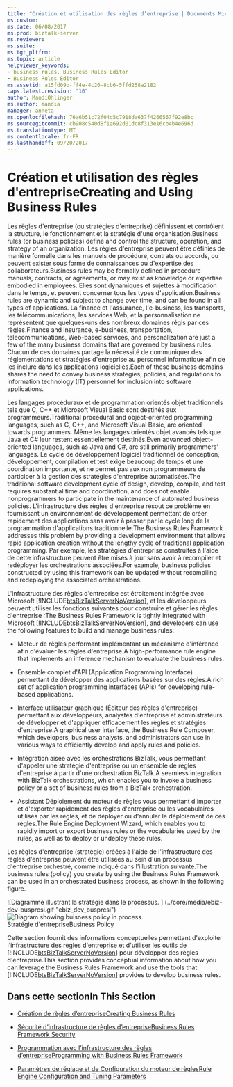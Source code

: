 ```yaml
---
title: "Création et utilisation des règles d’entreprise | Documents Microsoft"
ms.custom: 
ms.date: 06/08/2017
ms.prod: biztalk-server
ms.reviewer: 
ms.suite: 
ms.tgt_pltfrm: 
ms.topic: article
helpviewer_keywords:
- business rules, Business Rules Editor
- Business Rules Editor
ms.assetid: a15fd09b-ff4e-4c26-8cb6-5ffd258a2182
caps.latest.revision: "10"
author: MandiOhlinger
ms.author: mandia
manager: anneta
ms.openlocfilehash: 76a6b51c72f04d5c7918da637f4266567f92e8bc
ms.sourcegitcommit: cb908c540d8f1a692d01dc8f313e16cb4b4e696d
ms.translationtype: MT
ms.contentlocale: fr-FR
ms.lasthandoff: 09/20/2017
---
```

# <a name="creating-and-using-business-rules"></a><span data-ttu-id="a3bb2-102">Création et utilisation des règles d'entreprise</span><span class="sxs-lookup"><span data-stu-id="a3bb2-102">Creating and Using Business Rules</span></span>
<span data-ttu-id="a3bb2-103">Les règles d'entreprise (ou stratégies d'entreprise) définissent et contrôlent la structure, le fonctionnement et la stratégie d'une organisation.</span><span class="sxs-lookup"><span data-stu-id="a3bb2-103">Business rules (or business policies) define and control the structure, operation, and strategy of an organization.</span></span> <span data-ttu-id="a3bb2-104">Les règles d'entreprise peuvent être définies de manière formelle dans les manuels de procédure, contrats ou accords, ou peuvent exister sous forme de connaissances ou d'expertise des collaborateurs.</span><span class="sxs-lookup"><span data-stu-id="a3bb2-104">Business rules may be formally defined in procedure manuals, contracts, or agreements, or may exist as knowledge or expertise embodied in employees.</span></span> <span data-ttu-id="a3bb2-105">Elles sont dynamiques et sujettes à modification dans le temps, et peuvent concerner tous les types d'application.</span><span class="sxs-lookup"><span data-stu-id="a3bb2-105">Business rules are dynamic and subject to change over time, and can be found in all types of applications.</span></span> <span data-ttu-id="a3bb2-106">La finance et l'assurance, l'e-business, les transports, les télécommunications, les services Web, et la personnalisation ne représentent que quelques-uns des nombreux domaines régis par ces règles.</span><span class="sxs-lookup"><span data-stu-id="a3bb2-106">Finance and insurance, e-business, transportation, telecommunications, Web-based services, and personalization are just a few of the many business domains that are governed by business rules.</span></span> <span data-ttu-id="a3bb2-107">Chacun de ces domaines partage la nécessité de communiquer des réglementations et stratégies d'entreprise au personnel informatique afin de les inclure dans les applications logicielles.</span><span class="sxs-lookup"><span data-stu-id="a3bb2-107">Each of these business domains shares the need to convey business strategies, policies, and regulations to information technology (IT) personnel for inclusion into software applications.</span></span>  
  
 <span data-ttu-id="a3bb2-108">Les langages procéduraux et de programmation orientés objet traditionnels tels que C, C++ et Microsoft Visual Basic sont destinés aux programmeurs.</span><span class="sxs-lookup"><span data-stu-id="a3bb2-108">Traditional procedural and object-oriented programming languages, such as C, C++, and Microsoft Visual Basic, are oriented towards programmers.</span></span> <span data-ttu-id="a3bb2-109">Même les langages orientés objet avancés tels que Java et C# leur restent essentiellement destinés.</span><span class="sxs-lookup"><span data-stu-id="a3bb2-109">Even advanced object-oriented languages, such as Java and C#, are still primarily programmers' languages.</span></span> <span data-ttu-id="a3bb2-110">Le cycle de développement logiciel traditionnel de conception, développement, compilation et test exige beaucoup de temps et une coordination importante, et ne permet pas aux non programmeurs de participer à la gestion des stratégies d'entreprise automatisées.</span><span class="sxs-lookup"><span data-stu-id="a3bb2-110">The traditional software development cycle of design, develop, compile, and test requires substantial time and coordination, and does not enable nonprogrammers to participate in the maintenance of automated business policies.</span></span> <span data-ttu-id="a3bb2-111">L'infrastructure des règles d'entreprise résout ce problème en fournissant un environnement de développement permettant de créer rapidement des applications sans avoir à passer par le cycle long de la programmation d'applications traditionnelle.</span><span class="sxs-lookup"><span data-stu-id="a3bb2-111">The Business Rules Framework addresses this problem by providing a development environment that allows rapid application creation without the lengthy cycle of traditional application programming.</span></span> <span data-ttu-id="a3bb2-112">Par exemple, les stratégies d'entreprise construites à l'aide de cette infrastructure peuvent être mises à jour sans avoir à recompiler et redéployer les orchestrations associées.</span><span class="sxs-lookup"><span data-stu-id="a3bb2-112">For example, business policies constructed by using this framework can be updated without recompiling and redeploying the associated orchestrations.</span></span>  
  
 <span data-ttu-id="a3bb2-113">L'infrastructure des règles d'entreprise est étroitement intégrée avec Microsoft [!INCLUDE[btsBizTalkServerNoVersion](../includes/btsbiztalkservernoversion-md.md)], et les développeurs peuvent utiliser les fonctions suivantes pour construire et gérer les règles d'entreprise :</span><span class="sxs-lookup"><span data-stu-id="a3bb2-113">The Business Rules Framework is tightly integrated with Microsoft [!INCLUDE[btsBizTalkServerNoVersion](../includes/btsbiztalkservernoversion-md.md)], and developers can use the following features to build and manage business rules:</span></span>  
  
-   <span data-ttu-id="a3bb2-114">Moteur de règles performant implémentant un mécanisme d'inférence afin d'évaluer les règles d'entreprise.</span><span class="sxs-lookup"><span data-stu-id="a3bb2-114">A high-performance rule engine that implements an inference mechanism to evaluate the business rules.</span></span>  
  
-   <span data-ttu-id="a3bb2-115">Ensemble complet d'API (Application Programming Interface) permettant de développer des applications basées sur des règles.</span><span class="sxs-lookup"><span data-stu-id="a3bb2-115">A rich set of application programming interfaces (APIs) for developing rule-based applications.</span></span>  
  
-   <span data-ttu-id="a3bb2-116">Interface utilisateur graphique (Éditeur des règles d'entreprise) permettant aux développeurs, analystes d'entreprise et administrateurs de développer et d'appliquer efficacement les règles et stratégies d'entreprise.</span><span class="sxs-lookup"><span data-stu-id="a3bb2-116">A graphical user interface, the Business Rule Composer, which developers, business analysts, and administrators can use in various ways to efficiently develop and apply rules and policies.</span></span>  
  
-   <span data-ttu-id="a3bb2-117">Intégration aisée avec les orchestrations BizTalk, vous permettant d'appeler une stratégie d'entreprise ou un ensemble de règles d'entreprise à partir d'une orchestration BizTalk.</span><span class="sxs-lookup"><span data-stu-id="a3bb2-117">A seamless integration with BizTalk orchestrations, which enables you to invoke a business policy or a set of business rules from a BizTalk orchestration.</span></span>  
  
-   <span data-ttu-id="a3bb2-118">Assistant Déploiement du moteur de règles vous permettant d'importer et d'exporter rapidement des règles d'entreprise ou les vocabulaires utilisés par les règles, et de déployer ou d'annuler le déploiement de ces règles.</span><span class="sxs-lookup"><span data-stu-id="a3bb2-118">The Rule Engine Deployment Wizard, which enables you to rapidly import or export business rules or the vocabularies used by the rules, as well as to deploy or undeploy these rules.</span></span>  
  
 <span data-ttu-id="a3bb2-119">Les règles d'entreprise (stratégie) créées à l'aide de l'infrastructure des règles d'entreprise peuvent être utilisées au sein d'un processus d'entreprise orchestré, comme indiqué dans l'illustration suivante.</span><span class="sxs-lookup"><span data-stu-id="a3bb2-119">The business rules (policy) you create by using the Business Rules Framework can be used in an orchestrated business process, as shown in the following figure.</span></span>  
  
 <span data-ttu-id="a3bb2-120">![Diagramme illustrant la stratégie dans le processus. ] (../core/media/ebiz-dev-busprcsi.gif "ebiz_dev_busprcsi")</span><span class="sxs-lookup"><span data-stu-id="a3bb2-120">![Diagram showing buisness policy in process.](../core/media/ebiz-dev-busprcsi.gif "ebiz_dev_busprcsi")</span></span>  
<span data-ttu-id="a3bb2-121">Stratégie d'entreprise</span><span class="sxs-lookup"><span data-stu-id="a3bb2-121">Business Policy</span></span>  
  
 <span data-ttu-id="a3bb2-122">Cette section fournit des informations conceptuelles permettant d'exploiter l'infrastructure des règles d'entreprise et d'utiliser les outils de [!INCLUDE[btsBizTalkServerNoVersion](../includes/btsbiztalkservernoversion-md.md)] pour développer des règles d'entreprise.</span><span class="sxs-lookup"><span data-stu-id="a3bb2-122">This section provides conceptual information about how you can leverage the Business Rules Framework and use the tools that [!INCLUDE[btsBizTalkServerNoVersion](../includes/btsbiztalkservernoversion-md.md)] provides to develop business rules.</span></span>  
  
## <a name="in-this-section"></a><span data-ttu-id="a3bb2-123">Dans cette section</span><span class="sxs-lookup"><span data-stu-id="a3bb2-123">In This Section</span></span>  
  
-   [<span data-ttu-id="a3bb2-124">Création de règles d’entreprise</span><span class="sxs-lookup"><span data-stu-id="a3bb2-124">Creating Business Rules</span></span>](../core/creating-business-rules-using-the-business-rule-composer.md)  
  
-   [<span data-ttu-id="a3bb2-125">Sécurité d’infrastructure de règles d’entreprise</span><span class="sxs-lookup"><span data-stu-id="a3bb2-125">Business Rules Framework Security</span></span>](../core/business-rules-framework-security.md)  
  
-   [<span data-ttu-id="a3bb2-126">Programmation avec l’infrastructure des règles d’entreprise</span><span class="sxs-lookup"><span data-stu-id="a3bb2-126">Programming with Business Rules Framework</span></span>](../core/programming-with-business-rules-framework.md)  
  
-   [<span data-ttu-id="a3bb2-127">Paramètres de réglage et de Configuration du moteur de règles</span><span class="sxs-lookup"><span data-stu-id="a3bb2-127">Rule Engine Configuration and Tuning Parameters</span></span>](../core/rule-engine-configuration-and-tuning-parameters.md)